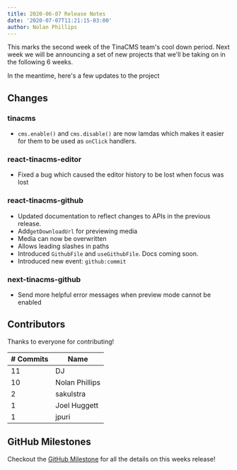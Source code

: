 ```yaml
---
title: 2020-06-07 Release Notes
date: '2020-07-07T11:21:15-03:00'
author: Nolan Phillips
---
```

This marks the second week of the TinaCMS team's cool down period. Next week we will be announcing a set of new projects that we'll be taking on in the following 6 weeks.

In the meantime, here's a few updates to the project

## Changes

### **tinacms**

* `cms.enable()` and `cms.disable()` are now lamdas which makes it easier for them to be used as `onClick` handlers.

### **react-tinacms-editor**

* Fixed a bug which caused the editor history to be lost when focus was lost

### **react-tinacms-github**

* Updated documentation to reflect changes to APIs in the previous release.
* Add`getDownloadUrl` for previewing media
* Media can now be overwritten
* Allows leading slashes in paths
* Introduced `GithubFile` and `useGithubFile`. Docs coming soon.
* Introduced new event: `github:commit`

### **next-tinacms-github**

* Send more helpful error messages when preview mode cannot be enabled

## Contributors

Thanks to everyone for contributing!

| # Commits | Name |
| --- | --- |
| 11 | DJ |
| 10 | Nolan Phillips |
| 2 | sakulstra |
| 1 | Joel Huggett |
| 1 | jpuri |

## GitHub Milestones

Checkout the [GitHub Milestone](https://github.com/tinacms/tinacms/milestone/31?closed=1) for all the details on this weeks release!